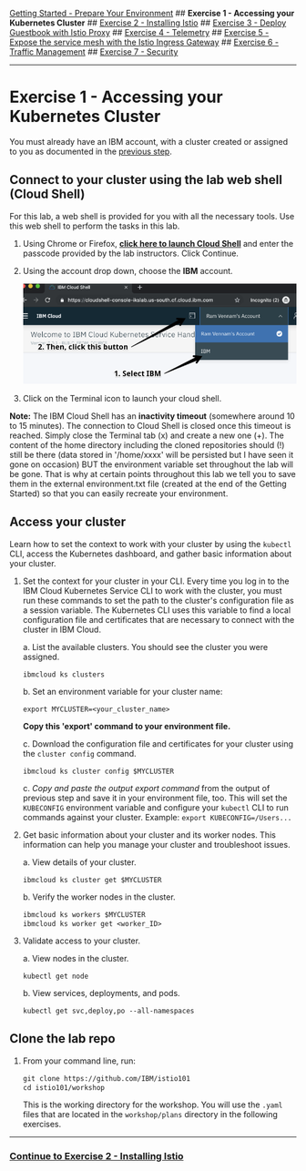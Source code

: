 
[Getting Started - Prepare Your Environment](../README.md) ## 
**Exercise 1 - Accessing your Kubernetes Cluster** ## 
[Exercise 2 - Installing Istio](../exercise-2/README.md) ## 
[Exercise 3 - Deploy Guestbook with Istio Proxy](../exercise-3/README.md) ## 
[Exercise 4 - Telemetry](../exercise-4/README.md) ## 
[Exercise 5 - Expose the service mesh with the Istio Ingress Gateway](../exercise-5/README.md) ## 
[Exercise 6 - Traffic Management](../exercise-6/README.md) ## 
[Exercise 7 - Security](../exercise-7/README.md)

---

# Exercise 1 - Accessing your Kubernetes Cluster

You must already have an IBM account, with a cluster created or assigned to you as documented in the [previous step](../GETSTARTED.md).

## Connect to your cluster using the lab web shell (Cloud Shell)
For this lab, a web shell is provided for you with all the necessary tools. Use this web shell to perform the tasks in this lab. 

1. Using Chrome or Firefox, [**click here to launch Cloud Shell**](https://workshop.shell.cloud.ibm.com/) and enter the passcode provided by the lab instructors. Click Continue.

1. Using the account drop down, choose the **IBM** account.

   ![](../README_images/cloudshell.png)
   
1. Click on the Terminal icon to launch your cloud shell.

**Note:** The IBM Cloud Shell has an **inactivity timeout** (somewhere around 10 to 15 minutes). The connection to Cloud Shell is closed once this timeout is reached. Simply close the Terminal tab (x) and create a new one (+). The content of the home directory including the cloned repositories should (!) still be there (data stored in '/home/xxxx' will be persisted but I have seen it gone on occasion) BUT the environment variable set throughout the lab will be gone. That is why at certain points throughout this lab we tell you to save them in the external environment.txt file (created at the end of the Getting Started) so that you can easily recreate your environment.

## Access your cluster
Learn how to set the context to work with your cluster by using the `kubectl` CLI, access the Kubernetes dashboard, and gather basic information about your cluster.

1.  Set the context for your cluster in your CLI. Every time you log in to the IBM Cloud Kubernetes Service CLI to work with the cluster, you must run these commands to set the path to the cluster's configuration file as a session variable. The Kubernetes CLI uses this variable to find a local configuration file and certificates that are necessary to connect with the cluster in IBM Cloud.

    a. List the available clusters. You should see the cluster you were assigned.

    ```shell
    ibmcloud ks clusters
    ```

    b. Set an environment variable for your cluster name:

    ```shell
    export MYCLUSTER=<your_cluster_name>
    ```

    **Copy this 'export' command to your environment file.** 

    c. Download the configuration file and certificates for your cluster using the `cluster config` command.

    ```shell
    ibmcloud ks cluster config $MYCLUSTER
    ```

    c. *Copy and paste the output export command* from the output of previous step and save it in your environment file, too. This will set the `KUBECONFIG` environment variable and configure your `kubectl` CLI to run commands against your cluster. Example:
    `export KUBECONFIG=/Users...`

2.  Get basic information about your cluster and its worker nodes. This information can help you manage your cluster and troubleshoot issues.

    a.  View details of your cluster.

    ```shell
    ibmcloud ks cluster get $MYCLUSTER
    ```

    b.  Verify the worker nodes in the cluster.

    ```shell
    ibmcloud ks workers $MYCLUSTER
    ibmcloud ks worker get <worker_ID>
    ```

3.  Validate access to your cluster.

    a.  View nodes in the cluster.

    ```shell
    kubectl get node
    ```

    b.  View services, deployments, and pods.

    ```shell
    kubectl get svc,deploy,po --all-namespaces
    ```

## Clone the lab repo

1. From your command line, run:

    ```shell
    git clone https://github.com/IBM/istio101
    cd istio101/workshop
    ```

    This is the working directory for the workshop. You will use the `.yaml` files that are located in the `workshop/plans` directory in the following exercises.

---

### [Continue to Exercise 2 - Installing Istio](../exercise-2/README.md)
